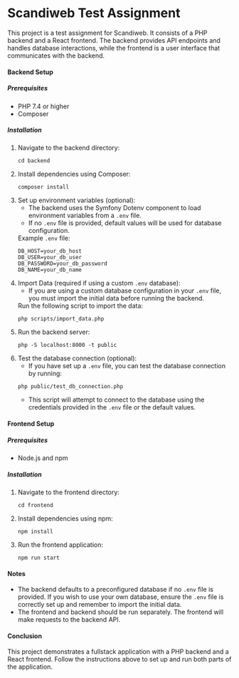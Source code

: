<h1>Scandiweb Test Assignment</h1>

<p>This project is a test assignment for Scandiweb. It consists of a PHP backend and a React frontend. The backend provides API endpoints and handles database interactions, while the frontend is a user interface that communicates with the backend.</p>

<h4>Backend Setup</h4>

<h5>Prerequisites</h5>
<ul>
  <li>PHP 7.4 or higher</li>
  <li>Composer</li>
</ul>

<h5>Installation</h5>
<ol>
  <li>Navigate to the backend directory:
    <pre><code>cd backend</code></pre>
  </li>
  <li>Install dependencies using Composer:
    <pre><code>composer install</code></pre>
  </li>
  <li>Set up environment variables (optional):
    <ul>
      <li>The backend uses the Symfony Dotenv component to load environment variables from a <code>.env</code> file.</li>
      <li>If no <code>.env</code> file is provided, default values will be used for database configuration.</li>
    </ul>
    Example <code>.env</code> file:
    <pre><code>DB_HOST=your_db_host
DB_USER=your_db_user
DB_PASSWORD=your_db_password
DB_NAME=your_db_name</code></pre>
  </li>
  <li>Import Data (required if using a custom <code>.env</code> database):
    <ul>
      <li>If you are using a custom database configuration in your <code>.env</code> file, you must import the initial data before running the backend.</li>
    </ul>
    Run the following script to import the data:
    <pre><code>php scripts/import_data.php</code></pre>
  </li>
  <li>Run the backend server:
    <pre><code>php -S localhost:8000 -t public</code></pre>
  </li>
  <li>Test the database connection (optional):
    <ul>
      <li>If you have set up a <code>.env</code> file, you can test the database connection by running:</li>
    </ul>
    <pre><code>php public/test_db_connection.php</code></pre>
    <ul>
      <li>This script will attempt to connect to the database using the credentials provided in the <code>.env</code> file or the default values.</li>
    </ul>
  </li>
</ol>

<h4>Frontend Setup</h4>

<h5>Prerequisites</h5>
<ul>
  <li>Node.js and npm</li>
</ul>

<h5>Installation</h5>
<ol>
  <li>Navigate to the frontend directory:
    <pre><code>cd frontend</code></pre>
  </li>
  <li>Install dependencies using npm:
    <pre><code>npm install</code></pre>
  </li>
  <li>Run the frontend application:
    <pre><code>npm run start</code></pre>
  </li>
</ol>

<h4>Notes</h4>
<ul>
  <li>The backend defaults to a preconfigured database if no <code>.env</code> file is provided. If you wish to use your own database, ensure the <code>.env</code> file is correctly set up and remember to import the initial data.</li>
  <li>The frontend and backend should be run separately. The frontend will make requests to the backend API.</li>
</ul>

<h4>Conclusion</h4>
<p>This project demonstrates a fullstack application with a PHP backend and a React frontend. Follow the instructions above to set up and run both parts of the application.</p>
